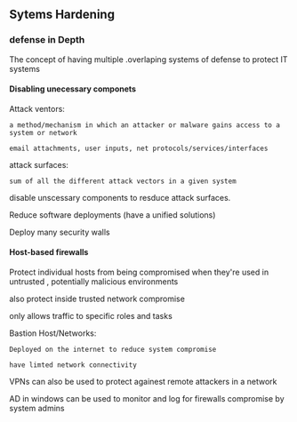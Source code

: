 
## Sytems Hardening 

### defense in Depth

The concept of having multiple .overlaping systems of defense to protect IT systems

#### Disabling unecessary componets 

Attack ventors:

    a method/mechanism in which an attacker or malware gains access to a system or network

    email attachments, user inputs, net protocols/services/interfaces

attack surfaces:

    sum of all the different attack vectors in a given system

disable unscessary components to resduce attack surfaces.

Reduce software deployments (have a unified solutions)

Deploy many security walls


#### Host-based firewalls

Protect individual hosts from being compromised when they're used in untrusted ,  potentially malicious environments

also protect inside trusted network compromise

only allows traffic to specific roles and tasks

Bastion Host/Networks:

    Deployed on the internet to reduce system compromise

    have limted network connectivity

VPNs can also be used to protect againest remote attackers in a network

AD in windows can be used to monitor and log for firewalls compromise by system admins 
